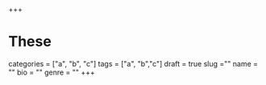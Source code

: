 +++
# These
categories = ["a", "b", "c"]
tags = ["a", "b","c"]
draft = true
slug =""
name = ""
bio = ""
genre = ""
+++
